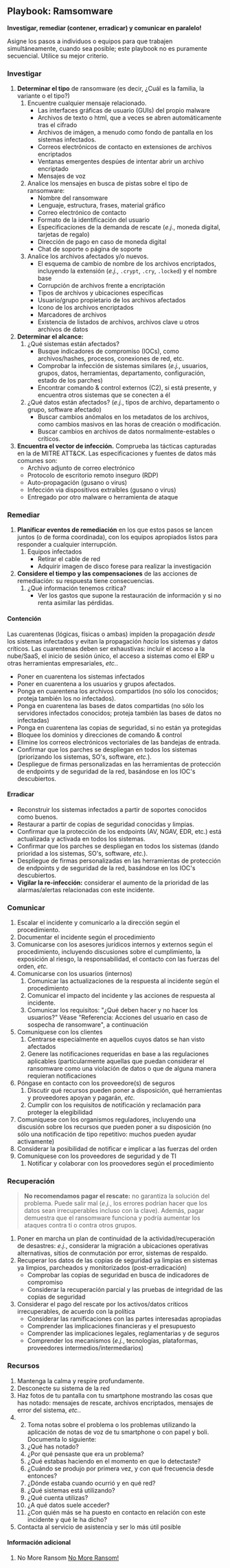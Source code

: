 ## Playbook: Ramsomware

**Investigar, remediar (contener, erradicar) y comunicar en paralelo!**

Asigne los pasos a individuos o equipos para que trabajen simultáneamente, cuando sea posible; este playbook no es puramente secuencial. Utilice su mejor criterio.

### Investigar 

1. **Determinar el tipo** de ransomware (es decir, ¿Cuál es la familia, la variante o el tipo?)
    1. Encuentre cualquier mensaje relacionado. 
        * Las interfaces gráficas de usuario (GUIs) del propio malware
        * Archivos de texto o html, que a veces se abren automáticamente tras el cifrado
        * Archivos de imágen, a menudo como fondo de pantalla en los sistemas infectados.
        * Correos electrónicos de contacto en extensiones de archivos encriptados
        * Ventanas emergentes despúes de intentar abrir un archivo encriptado
        * Mensajes de voz
    1. Analice los mensajes en busca de pistas sobre el tipo de ransomware:
        * Nombre del ransomware
        * Lenguaje, estructura, frases, material gráfico
        * Correo electrónico de contacto
        * Formato de la identificación del usuario
        * Especificaciones de la demanda de rescate (_e.j._, moneda digital, tarjetas de regalo)
        * Dirección de pago en caso de moneda digital
        * Chat de soporte o página de soporte
    1. Analice los archivos afectados y/o nuevos.  
        * El esquema de cambio de nombre de los archivos encriptados, incluyendo la extensión (_e.j._, `.crypt`, `.cry`, `.locked`) y el nombre base
        * Corrupción de archivos frente a encriptación
        * Tipos de archivos y ubicaciones específicas
        * Usuario/grupo propietario de los archivos afectados
        * Icono de los archivos encriptados
        * Marcadores de archivos
        * Existencia de listados de archivos, archivos clave u otros archivos de datos
1. **Determinar el alcance:**
    1. ¿Qué sistemas están afectados?
        * Busque indicadores de compromiso (IOCs), como archivos/hashes, procesos, conexiones de red, etc.
        * Comprobar la infección de sistemas similares (_e.j._, usuarios, grupos, datos, herramientas, departamento, configuración, estado de los parches)
        * Encontrar comando & control externos (C2), si está presente, y encuentra otros sistemas que se conecten a él
    1. ¿Qué datos están afectados? (_e.j._, tipos de archivo, departamento o grupo, software afectado)
        * Buscar cambios anómalos en los metadatos de los archivos, como cambios masivos en las horas de creación o modificación.
        * Buscar cambios en archivos de datos normalmente-estables o críticos.
1. **Encuentra el vector de infección.** Comprueba las tácticas capturadas en la de MITRE ATT&CK. Las especificaciones y fuentes de datos más comunes son:
    * Archivo adjunto de correo electrónico
    * Protocolo de escritorio remoto inseguro (RDP)
    * Auto-propagación (gusano o virus)
    * Infección via dispositivos extraíbles (gusano o virus)
    * Entregado por otro malware o herramienta de ataque

### Remediar
1. **Planificar eventos de remediación** en los que estos pasos se lancen juntos (o de forma coordinada), con los equipos apropiados listos para responder a cualquier interrupción.
    1. Equipos infectados
        * Retirar el cable de red
        * Adquirir imagen de disco forese para realizar la investigación
1. **Considere el tiempo y las compensaciones** de las acciones de remediación: su respuesta tiene consecuencias.
    1. ¿Qué información tenemos crítica?
        * Ver los gastos que supone la restauración de información y si no renta asimilar las pérdidas.

#### Contención

Las cuarentenas (lógicas, físicas o ambas) impiden la propagación _desde_ los sistemas infectados y evitan la propagación _hacia_ los sistemas y datos críticos. Las cuarentenas deben ser exhaustivas: incluir el acceso a la nube/SaaS, el inicio de sesión único, el acceso a sistemas como el ERP u otras herramientas empresariales, _etc._.

* Poner en cuarentena los sistemas infectados
* Poner en cuarentena a los usuarios y grupos afectados.
* Ponga en cuarentena los archivos compartidos (no sólo los conocidos; proteja también los no infectados).
* Ponga en cuarentena las bases de datos compartidas (no sólo los servidores infectados conocidos; proteja también las bases de datos no infectadas)
* Ponga en cuarentena las copias de seguridad, si no están ya protegidas
* Bloquee los dominios y direcciones de comando & control
* Elimine los correos electrónicos vectoriales de las bandejas de entrada.
* Confirmar que los parches se despliegan en todos los sistemas (priorizando los sistemas, SO's, software, _etc._).
* Despliegue de firmas personalizadas en las herramientas de protección de endpoints y de seguridad de la red, basándose en los IOC's descubiertos.

#### Erradicar

* Reconstruir los sistemas infectados a partir de soportes conocidos como buenos.
* Restaurar a partir de copias de seguridad conocidas y limpias.
* Confirmar que la protección de los endpoints (AV, NGAV, EDR, etc.) está actualizada y activada en todos los sistemas.
* Confirmar que los parches se despliegan en todos los sistemas (dando prioridad a los sistemas, SO's, software, _etc._).
* Despliegue de firmas personalizadas en las herramientas de protección de endpoints y de seguridad de la red, basándose en los IOC's descubiertos.
* **Vigilar la re-infección:** considerar el aumento de la prioridad de las alarmas/alertas relacionadas con este incidente.

### Comunicar

1. Escalar el incidente y comunicarlo a la dirección según el procedimiento.
1. Documentar el incidente según el procedimiento
1. Comunicarse con los asesores jurídicos internos y externos según el procedimiento, incluyendo discusiones sobre el cumplimiento, la exposición al riesgo, la responsabilidad, el contacto con las fuerzas del orden, _etc._
1. Comunicarse con los usuarios (internos)
    1. Comunicar las actualizaciones de la respuesta al incidente según el procedimiento
    1. Comunicar el impacto del incidente y las acciones de respuesta al incidente.
    1. Comunicar los requisitos: "¿Qué deben hacer y no hacer los usuarios?" Véase "Referencia: Acciones del usuario en caso de sospecha de ransomware", a continuación
1. Comuníquese con los clientes
    1. Centrarse especialmente en aquellos cuyos datos se han visto afectados
    1. Genere las notificaciones requeridas en base a las regulaciones aplicables (particularmente aquellas que puedan considerar el ransomware como una violación de datos o que de alguna manera requieran notificaciones
1. Póngase en contacto con los proveedore(s) de seguros
    1. Discutir qué recursos pueden poner a disposición, qué herramientas y proveedores apoyan y pagarán, _etc._
    1. Cumplir con los requisitos de notificación y reclamación para proteger la elegibilidad
1. Comuníquese con los organismos reguladores, incluyendo una discusión sobre los recursos que pueden poner a su disposición (no sólo una notificación de tipo repetitivo: muchos pueden ayudar activamente)
1. Considerar la posibilidad de notificar e implicar a las fuerzas del orden
1. Comuníquese con los proveedores de seguridad y de TI
    1. Notificar y colaborar con los proovedores según el procedimiento


### Recuperación

> **No recomendamos pagar el rescate:** no garantiza la solución del problema. Puede salir mal (_e.j._, los errores podrían hacer que los datos sean irrecuperables incluso con la clave).  Además, pagar demuestra que el ransomware funciona y podría aumentar los ataques contra ti o contra otros grupos.

1. Poner en marcha un plan de continuidad de la actividad/recuperación de desastres: _e.j._, considerar la migración a ubicaciones operativas alternativas, sitios de conmutación por error, sistemas de respaldo.
1. Recuperar los datos de las copias de seguridad ya limpias en sistemas ya limpios, parcheados y monitorizados (post-erradicación)
    * Comprobar las copias de seguridad en busca de indicadores de compromiso
    * Considerar la recuperación parcial y las pruebas de integridad de las copias de seguridad
1. Considerar el pago del rescate por los activos/datos críticos irrecuperables, de acuerdo con la política
    * Considerar las ramificaciones con las partes interesadas apropiadas
    * Comprender las implicaciones financieras y el presupuesto
    * Comprender las implicaciones legales, reglamentarias y de seguros
    * Comprender los mecanismos (_e.j._, tecnologías, plataformas, proveedores intermedios/intermediarios)

### Recursos

1. Mantenga la calma y respire profundamente.
1. Desconecte su sistema de la red
1. Haz fotos de tu pantalla con tu smartphone mostrando las cosas que has notado: mensajes de rescate, archivos encriptados, mensajes de error del sistema, _etc._.
1. 2. Toma notas sobre el problema o los problemas utilizando la aplicación de notas de voz de tu smartphone o con papel y boli. Documenta lo siguiente:
    1. ¿Qué has notado?
    1. ¿Por qué pensaste que era un problema?
    1. ¿Qué estabas haciendo en el momento en que lo detectaste?
    1. ¿Cuándo se produjo por primera vez, y con qué frecuencia desde entonces?
    1. ¿Dónde estaba cuando ocurrió y en qué red?
    1. ¿Qué sistemas está utilizando?
    1. ¿Qué cuenta utilizas?
    1. ¿A qué datos suele acceder?
    1. ¿Con quién más se ha puesto en contacto en relación con este incidente y qué le ha dicho?
1. Contacta al servicio de asistencia y ser lo más útil posible

#### Información adicional

1. <a name="playbook-ransomware-ref-1`"></a>No More Ransom [No More Ransom!](https://www.nomoreransom.org)